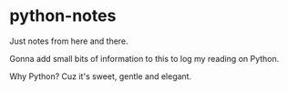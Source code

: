 # python-notes
Just notes from here and there.

Gonna add small bits of information to this to log my reading on Python.

Why Python?
Cuz it's sweet, gentle and elegant.
